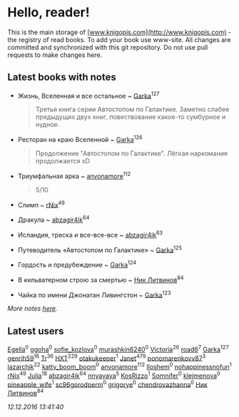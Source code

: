 # Hello, reader!
This is the main storage of [www.knigopis.com](http://www.knigopis.com) - the registry of read books.
To add your book use www-site. All changes are committed and synchronized with this git repository.
Do not use pull requests to make changes here.


## Latest books with notes
* Жизнь, Вселенная и все остальное ~ [Garka](users/115/115753719718250012620-google)<sup>127</sup>
    > Третья книга серии Автостопом по Галактике. Заметно слабее предыдущих двух книг, повествование какое-то сумбурное и нудное.

* Ресторан на краю Вселенной ~ [Garka](users/115/115753719718250012620-google)<sup>126</sup>
    > Продолжение "Автостопом по Галактике". Лёгкая наркомания продолжается xD

* Триумфальная арка ~ [anvonamore](users/595/5957175-vkontakte)<sup>112</sup>
    > 5/10

* Слимп ~ [rNix](users/115/115622071-twitter)<sup>49</sup>

* Дракула ~ [abzagir4ik](users/362/3621623-vkontakte)<sup>64</sup>

* Исландия, треска и все-все-все ~ [abzagir4ik](users/362/3621623-vkontakte)<sup>63</sup>

* Путеводитель «Автостопом по Галактике» ~ [Garka](users/115/115753719718250012620-google)<sup>125</sup>

* Гордость и предубеждение ~ [Garka](users/115/115753719718250012620-google)<sup>124</sup>

* В кильватерном строю за смертью ~ [Ник Литвинов](users/241/241974816-vkontakte)<sup>84</sup>

* Чайка по имени Джонатан Ливингстон ~ [Garka](users/115/115753719718250012620-google)<sup>123</sup>


_More notes [here](latest_books_with_notes.md)._


## Latest users
[Egella](users/178/1780858508843822-facebook)<sup>0</sup> 
[ggoha](users/180/18029118-vkontakte)<sup>0</sup> 
[sofie_kozlova](users/134/13441223-vkontakte)<sup>0</sup> 
[murashkin6240](users/131/13159022-vkontakte)<sup>0</sup> 
[Victoria](users/113/113794223924688167852-google)<sup>26</sup> 
[road6](users/433/43327312-vkontakte)<sup>7</sup> 
[Garka](users/115/115753719718250012620-google)<sup>127</sup> 
[genrih59](users/872/872361436199401-facebook)<sup>16</sup> 
[Tr](users/122/12282474-vkontakte)<sup>36</sup> 
[HXT](users/100/100002563462782-facebook)<sup>229</sup> 
[otakukeeper](users/350/35080115-vkontakte)<sup>1</sup> 
[Janet](users/205/20565064-vkontakte)<sup>479</sup> 
[ponomarenkovv87](users/376/376238510-yandex)<sup>3</sup> 
[lazarchik](users/347/34754901-vkontakte)<sup>22</sup> 
[katty_boom_boom](users/125/125481770-vkontakte)<sup>0</sup> 
[anvonamore](users/595/5957175-vkontakte)<sup>112</sup> 
[Iloshem](users/830/8305696-vkontakte)<sup>0</sup> 
[nohappinessnofun](users/380/380085691-vkontakte)<sup>1</sup> 
[rNix](users/115/115622071-twitter)<sup>49</sup> 
[Julia](users/556/55688208-vkontakte)<sup>18</sup> 
[abzagir4ik](users/362/3621623-vkontakte)<sup>64</sup> 
[nnyayaya](users/188/188067473-vkontakte)<sup>5</sup> 
[KosRizzo](users/554/55407337-vkontakte)<sup>1</sup> 
[Somnifer](users/366/366290463729695-facebook)<sup>0</sup> 
[klejmenova](users/822/822483-vkontakte)<sup>0</sup> 
[pineapple_wife](users/736/736867466220085249-twitter)<sup>1</sup> 
[sc96gorodperm](users/331/331291543-yandex)<sup>0</sup> 
[grigorye](users/766/7660100-vkontakte)<sup>0</sup> 
[chendrovazhanna](users/140/14024198-vkontakte)<sup>0</sup> 
[Ник Литвинов](users/241/241974816-vkontakte)<sup>84</sup> 


_12.12.2016 13:41:40_
